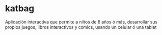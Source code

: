 katbag
======

Aplicación interactiva que permite a niños de 8 años ó más, desarrollar sus propios juegos, libros interactivos y comics, usando un celular ó una tablet
